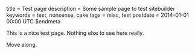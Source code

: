 title = Test page
description = Some sample page to test sitebuilder
keywords = test, nonsense, cake
tags = misc, test
postdate = 2014-01-01 00:00 UTC
$endmeta

This is a nice test page.
Nothing else to see here really.

Move along.
